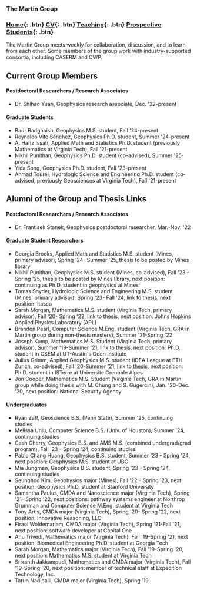 ### The Martin Group

### [Home](https://eileenrmartin.github.io){: .btn}      [CV](/docs/ermartin_CV.pdf){: .btn}    [Teaching](/teaching){: .btn} 	[Prospective Students](/prospectiveStudents){: .btn} 

The Martin Group meets weekly for collaboration, discussion, and to learn from each other. Some members of the group work with industry-supported consortia, including CASERM and CWP. 


## Current Group Members


#### Postdoctoral Researchers / Research Associates
* Dr. Shihao Yuan, Geophysics research associate, Dec. '22-present

#### Graduate Students
* Badr Badghaish, Geophysics M.S. student, Fall '24-present
* Reynaldo Vite Sánchez, Geophysics Ph.D. student, Summer '24-present
* A. Hafiz Issah, Applied Math and Statistics Ph.D. student (previously Mathematics at Virginia Tech), Fall '21-present
* Nikhil Punithan, Geophysics Ph.D. student (co-advised), Summer '25-present
* Yida Song, Geophysics Ph.D. student, Fall '23-present
* Ahmad Tourei, Hydrologic Science and Engineering Ph.D. student (co-advised, previously Geosciences at Virginia Tech), Fall '21-present


## Alumni of the Group and Thesis Links

#### Postdoctoral Researchers / Research Associates
* Dr. Frantisek Stanek, Geophysics postdoctoral researcher, Mar.-Nov. '22

#### Graduate Student Researchers
* Georgia Brooks, Applied Math and Statistics M.S. student (Mines, primary advisor), Spring '24- Summer '25, thesis to be posted by Mines library
* Nikhil Punithan, Geophysics M.S. student (Mines, co-advised), Fall '23 - Spring '25, thesis to be posted by Mines library, next position: continuing as Ph.D. student in geophysics at Mines 
* Tomas Snyder, Hydrologic Science and Engineering M.S. student (Mines, primary advisor), Spring '23- Fall '24, [link to thesis](https://hdl.handle.net/11124/180389), next position: Itasca
* Sarah Morgan, Mathematics M.S. student (Virginia Tech, primary advisor), Fall '20- Spring '22, [link to thesis](https://vtechworks.lib.vt.edu/handle/10919/110376), next position: Johns Hopkins Applied Physics Laboratory (APL)
* Brandon Pearl, Computer Science M.Eng. student (Virginia Tech, GRA in Martin group during non-thesis masters), Summer '21-Spring '22
* Joseph Kump, Mathematics M.S. Student (Virginia Tech, primary advisor), Summer '19-Summer '21, [link to thesis](https://vtechworks.lib.vt.edu/handle/10919/103864), next position: Ph.D. student in CSEM at UT-Austin's Oden Institute
* Julius Grimm, Applied Geophysics M.S. student (IDEA League at ETH Zurich, co-advised), Fall '20-Summer '21, [link to thesis](http://resolver.tudelft.nl/uuid:b98362cd-ab70-4158-9055-733e86d29b13), next position: Ph.D. student in ISTerre at Universite Grenoble Alpes
* Jon Cooper, Mathematics M.S. Student (Virginia Tech, GRA in Martin group while doing thesis with M. Chung and S. Gugercin), Jan. '20-Dec. '20, next position: National Security Agency


#### Undergraduates
* Ryan Zaff, Geoscience B.S. (Penn State), Summer '25, continuing studies
* Melissa Unlu, Computer Science B.S. (Univ. of Houston), Summer '24, continuing studies
* Cash Cherry, Geophysics B.S. and AMS M.S. (combined undergrad/grad program), Fall '23 - Spring '24, continuing studies
* Pablo Chang Huang, Geophysics B.S. student, Summer '23 - Spring '24, next position: Geophysics M.S. student at UBC
* Mia Jungman, Geophysics B.S. student, Spring '23 - Spring '24, continuing studies
* Seunghoo Kim, Geophysics major (Mines), Fall '22 - Spring '23, next position: Geophysics Ph.D. student at Stanford University
* Samantha Paulus, CMDA and Nanoscience major (Virginia Tech), Spring '21- Spring '22, next positions: pathway systems engineer at Northrop Grumman and Computer Science M.Eng. student at Virginia Tech
* Tony Artis, CMDA major (Virginia Tech), Spring '20- Spring '22, next position: Innovative Reasoning, LLC
* Firaol Woldemariam, CMDA major (Virginia Tech), Spring '21-Fall '21, next position: software developer at Capital One
* Anu Trivedi, Mathematics major (Virginia Tech), Fall '19-Spring '21, next position: Biomedical Engineering Ph.D. student at Georgia Tech
* Sarah Morgan, Mathematics major (Virginia Tech), Fall '19-Spring '20, next position: Mathematics M.S. student at Virginia Tech
* Srikanth Jakkampudi, Mathematics and CMDA major (Virginia Tech), Fall '19-Spring '20, next position: member of technical staff at Expedition Technology, Inc.
* Tarun Nadipalli, CMDA major (Virginia Tech), Spring '19
